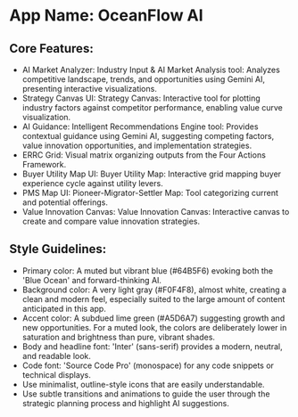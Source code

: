 # **App Name**: OceanFlow AI

## Core Features:

- AI Market Analyzer: Industry Input & AI Market Analysis tool: Analyzes competitive landscape, trends, and opportunities using Gemini AI, presenting interactive visualizations.
- Strategy Canvas UI: Strategy Canvas: Interactive tool for plotting industry factors against competitor performance, enabling value curve visualization.
- AI Guidance: Intelligent Recommendations Engine tool: Provides contextual guidance using Gemini AI, suggesting competing factors, value innovation opportunities, and implementation strategies.
- ERRC Grid: Visual matrix organizing outputs from the Four Actions Framework.
- Buyer Utility Map UI: Buyer Utility Map: Interactive grid mapping buyer experience cycle against utility levers.
- PMS Map UI: Pioneer-Migrator-Settler Map: Tool categorizing current and potential offerings.
- Value Innovation Canvas: Value Innovation Canvas: Interactive canvas to create and compare value innovation strategies.

## Style Guidelines:

- Primary color: A muted but vibrant blue (#64B5F6) evoking both the 'Blue Ocean' and forward-thinking AI.
- Background color: A very light gray (#F0F4F8), almost white, creating a clean and modern feel, especially suited to the large amount of content anticipated in this app.
- Accent color: A subdued lime green (#A5D6A7) suggesting growth and new opportunities. For a muted look, the colors are deliberately lower in saturation and brightness than pure, vibrant shades.
- Body and headline font: 'Inter' (sans-serif) provides a modern, neutral, and readable look.
- Code font: 'Source Code Pro' (monospace) for any code snippets or technical displays.
- Use minimalist, outline-style icons that are easily understandable.
- Use subtle transitions and animations to guide the user through the strategic planning process and highlight AI suggestions.